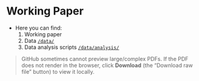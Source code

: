 # Working Paper

- Here you can find:
  1. Working paper
  2. Data [`/data/`](../paper/data/)
  3. Data analysis scripts [`/data/analysis/`](../paper/data/analysis/)

> GitHub sometimes cannot preview large/complex PDFs. If the PDF does not render in the browser, click **Download** (the “Download raw file” button) to view it locally.

